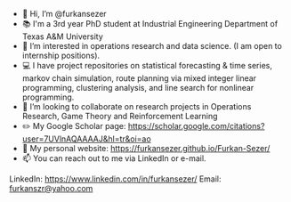 - 👋 Hi, I’m @furkansezer
- :books: I'm a 3rd year PhD student at Industrial Engineering Department of Texas A&M University
- 👀 I’m interested in operations research and data science. (I am open to internship positions).
- :computer: I have project repositories on statistical forecasting & time series, markov chain simulation, route planning via mixed integer linear programming, clustering analysis, and line search for nonlinear programming. 
- 💞️ I’m looking to collaborate on research projects in Operations Research, Game Theory and Reinforcement Learning
- :pencil2: My Google Scholar page: https://scholar.google.com/citations?user=7UVlnAQAAAAJ&hl=tr&oi=ao 
- :page_facing_up: My personal website: https://furkansezer.github.io/Furkan-Sezer/
- 📫 You can reach out to me via LinkedIn or e-mail.

LinkedIn: https://www.linkedin.com/in/furkansezer/
Email: furkanszr@yahoo.com


<!---
furkansezer/furkansezer is a ✨ special ✨ repository because its `README.md` (this file) appears on your GitHub profile.
You can click the Preview link to take a look at your changes.
--->

